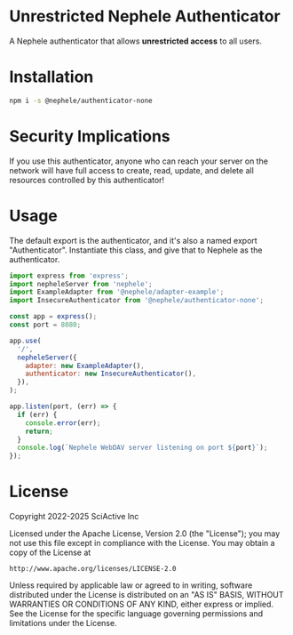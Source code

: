 # Unrestricted Nephele Authenticator

A Nephele authenticator that allows **unrestricted access** to all users.

# Installation

```sh
npm i -s @nephele/authenticator-none
```

# Security Implications

If you use this authenticator, anyone who can reach your server on the network will have full access to create, read, update, and delete all resources controlled by this authenticator!

# Usage

The default export is the authenticator, and it's also a named export "Authenticator". Instantiate this class, and give that to Nephele as the authenticator.

```js
import express from 'express';
import nepheleServer from 'nephele';
import ExampleAdapter from '@nephele/adapter-example';
import InsecureAuthenticator from '@nephele/authenticator-none';

const app = express();
const port = 8080;

app.use(
  '/',
  nepheleServer({
    adapter: new ExampleAdapter(),
    authenticator: new InsecureAuthenticator(),
  }),
);

app.listen(port, (err) => {
  if (err) {
    console.error(err);
    return;
  }
  console.log(`Nephele WebDAV server listening on port ${port}`);
});
```

# License

Copyright 2022-2025 SciActive Inc

Licensed under the Apache License, Version 2.0 (the "License");
you may not use this file except in compliance with the License.
You may obtain a copy of the License at

    http://www.apache.org/licenses/LICENSE-2.0

Unless required by applicable law or agreed to in writing, software
distributed under the License is distributed on an "AS IS" BASIS,
WITHOUT WARRANTIES OR CONDITIONS OF ANY KIND, either express or implied.
See the License for the specific language governing permissions and
limitations under the License.
